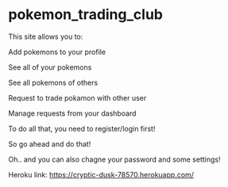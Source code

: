 # pokemon_trading_club
This site allows you to:

Add pokemons to your profile

See all of your pokemons

See all pokemons of others

Request to trade pokamon with other user

Manage requests from your dashboard

To do all that, you need to register/login first!

So go ahead and do that!

Oh.. and you can also chagne your password and some settings!


Heroku link:
https://cryptic-dusk-78570.herokuapp.com/
